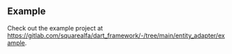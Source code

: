 ## Example

Check out the example project at https://gitlab.com/squarealfa/dart_framework/-/tree/main/entity_adapter/example.
